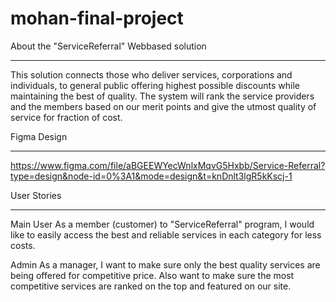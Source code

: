 # mohan-final-project

About the "ServiceReferral" Webbased solution
__________________________________________________________________________________________________________
This solution connects those who deliver services, corporations and individuals, to general public offering
highest possible discounts while maintaining the best of quality. The system will rank the service providers
and the members based on our merit points and give the utmost quality of service for fraction of cost.


Figma Design
__________________________________________________________________________________________________________
https://www.figma.com/file/aBGEEWYecWnlxMqvG5Hxbb/Service-Referral?type=design&node-id=0%3A1&mode=design&t=knDnlt3lgR5kKscj-1


User Stories
__________________________________________________________________________________________________________
Main User
As a member (customer) to "ServiceReferral" program, I would like to easily access the best and reliable 
services in each category for less costs.

Admin
As a manager, I want to make sure only the best quality services are being offered for competitive price.
Also want to make sure the most competitive services are ranked on the top and featured on our site.
